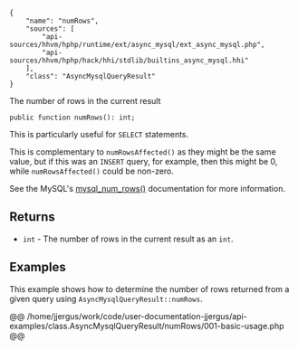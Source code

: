 ``` yamlmeta
{
    "name": "numRows",
    "sources": [
        "api-sources/hhvm/hphp/runtime/ext/async_mysql/ext_async_mysql.php",
        "api-sources/hhvm/hphp/hack/hhi/stdlib/builtins_async_mysql.hhi"
    ],
    "class": "AsyncMysqlQueryResult"
}
```




The number of rows in the current result




``` Hack
public function numRows(): int;
```




This is particularly useful for ` SELECT ` statements.




This is complementary to ` numRowsAffected() ` as they might be the same
value, but if this was an `` INSERT `` query, for example, then this might be
0, while ``` numRowsAffected() ``` could be non-zero.




See the MySQL's [mysql_num_rows()](<http://goo.gl/Rv5NaL>) documentation for
more information.




## Returns




+ ` int ` - The number of rows in the current result as an `` int ``.




## Examples




This example shows how to determine the number of rows returned from a given query using ` AsyncMysqlQueryResult::numRows `.







@@ /home/jjergus/work/code/user-documentation-jjergus/api-examples/class.AsyncMysqlQueryResult/numRows/001-basic-usage.php @@
<!-- HHAPIDOC -->
